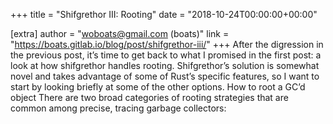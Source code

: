 +++
title = "Shifgrethor III: Rooting"
date = "2018-10-24T00:00:00+00:00"

[extra]
author = "woboats@gmail.com (boats)"
link = "https://boats.gitlab.io/blog/post/shifgrethor-iii/"
+++
After the digression in the previous post, it&rsquo;s time to get back to what I promised in the first post: a look at how shifgrethor handles rooting. Shifgrethor&rsquo;s solution is somewhat novel and takes advantage of some of Rust&rsquo;s specific features, so I want to start by looking briefly at some of the other options.
How to root a GC&rsquo;d object There are two broad categories of rooting strategies that are common among precise, tracing garbage collectors: